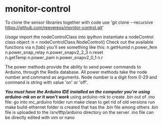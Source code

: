 # monitor-control
To clone the sensor libraries together with code use 'git clone --recursive https://github.com/reeveress/monitor-control.git'

*Usage*
import the nodeControlClass into ipython 
instantiate a nodeControl class object: 
n = nodeControlClass.NodeControl() 
Check out the available functions via n.[tab] 
you'll see something like this: 
n.getHumid          n.power_fem         n.power_snap_relay  n.power_snapv2_2_3  n.reset             
n.getTemp           n.power_pam         n.power_snapv2_0_1  n.r

The power methods provide the ability to send power commands to Arduino, through the Redis database.
All power methods take the node number and command as arguments. Node number is a digit from 0-29 and command
is string with value 'on' or 'off'.







***You must have the Arduino IDE installed on the computer you're using arduino-mk on or it won't work***
using arduino-mk to create .bin out of .ino file:
go into mc_arduino folder
run make clean to get rid of old versions
run make
build-ethernet folder is created that has the .bin file among others
.bin file is uploaded to the /srv/tftp/arduino directory on the server
.ino file can be directly edited with vim or nano

